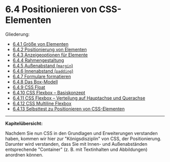 # 6.4 Positionieren von CSS-Elementen

Gliederung:

- [6.4.1 Größe von Elementen](6.4.1_Groesse_von_Elementen.md)
- [6.4.2 Positionierung von Elementen](6.4.2_Positionierung_von_Elementen.md)
- [6.4.3 Anzeigeoptionen für Elemente](6.4.3_Anzeigeoptionen_fuer_Elemente.md)
- [6.4.4 Rahmengestaltung](6.4.4_Rahmengestaltung.md)
- [6.4.5 Außenabstand (`margin`)](6.4.5_Aussenabstand_margin.md)
- [6.4.6 Innenabstand (`padding`)](6.4.6_Innenabstand.md)
- [6.4.7 Formulare formatieren](6.4.7_Formulare_formatieren.md)
- [6.4.8 Das Box-Modell](6.4.8_Das_Box_Modell.md)
- [6.4.9 CSS Float](6.4.9_CSS_Float.md)
- [6.4.10 CSS Flexbox – Basiskonzept](6.4.10_CSS_Flexbox_Basiskonzept.md)
- [6.4.11 CSS Flexbox – Verteilung auf Hauptachse und Querachse](6.4.11_CSS_Flexbox_Verteilung_auf_Hauptachse.md)
- [6.4.12 CSS Multiline Flexbox](6.4.12_CSS_Multiline_Flexbox.md)
- [6.4.13 Selbsttest zu Positionieren von CSS-Elementen](6.4.13_Selbsttest_zu_Positionieren_von_CSS_Elementen.md)

---

**Kapitelübersicht:**

Nachdem Sie nun CSS in den Grundlagen und Erweiterungen verstanden haben, kommen wir hier zur "Königsdisziplin" von CSS, der Positionierung. Darunter wird verstanden, dass Sie mit Innen- und Außenabständen entsprechende "Container" (z. B. mit Textinhalten und Abbildungen) anordnen können.
